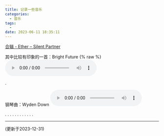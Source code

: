 ```yaml
---
title: 记录一些音乐
categories:
  - 音乐
tags:
  - 
date: 2023-06-11 18:35:11
---
```

[合辑 - Ether – Silent Partner](https://www.youtube.com/watch?v=j-eUXXW95Rg&list=RDr6En29azNBA&index=11)

其中比较有印象的一首：Bright Future
{% raw %}
<audio controls autoplay>
  <source src="/Silent Partner - Bright Future.mp3" type="audio/mpeg">
</audio>

.

钢琴曲：Wyden Down
<audio controls>
  <source src="/RIOPY - Wyden Down.mp3" type="audio/mpeg">
</audio>

.
.
.
.
.
.
.
.
.
.
.
.

---
(更新于2023-12-31)